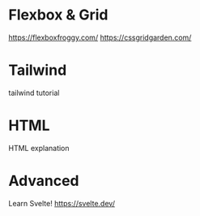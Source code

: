 
# Flexbox  & Grid
https://flexboxfroggy.com/
https://cssgridgarden.com/

# Tailwind
tailwind tutorial 

# HTML 
HTML explanation 

# Advanced
Learn Svelte! 
https://svelte.dev/
